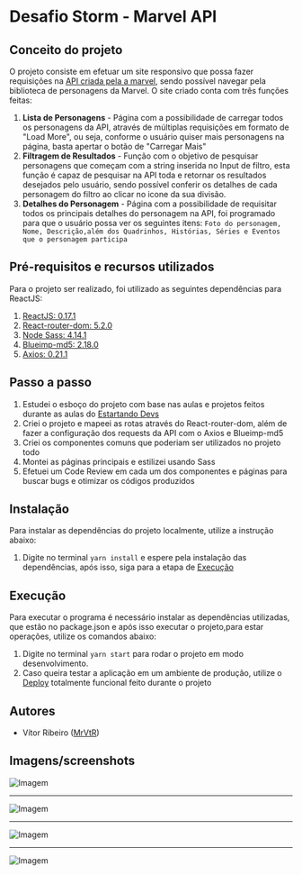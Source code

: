 # Desafio Storm - Marvel API

## Conceito do projeto
O projeto consiste em efetuar um site responsivo que possa fazer requisições na [API criada pela a marvel](https://developer.marvel.com), sendo possível navegar pela biblioteca de personagens da Marvel. O site criado conta com três funções feitas:
1. **Lista de Personagens** - Página com a possibilidade de carregar todos os personagens da API, através de múltiplas requisições em formato de "Load More", ou seja, conforme o usuário quiser mais personagens na página, basta apertar o botão de "Carregar Mais"
2. **Filtragem de Resultados** - Função com o objetivo de pesquisar personagens que começam com a string inserida no Input de filtro, esta função é capaz de pesquisar na API toda e retornar os resultados desejados pelo usuário, sendo possível conferir os detalhes de cada personagem do filtro ao clicar no icone da sua divisão. 
3. **Detalhes do Personagem** - Página com a possibilidade de requisitar todos os principais detalhes do personagem na API, foi programado para que o usuário possa ver os seguintes itens: 
```Foto do personagem, Nome, Descrição,além dos Quadrinhos, Histórias, Séries e Eventos que o personagem participa```
  
## Pré-requisitos e recursos utilizados
Para o projeto ser realizado, foi utilizado as seguintes dependências para ReactJS:
1. [ReactJS: 0.17.1](https://github.com/facebook/react/releases)
2. [React-router-dom: 5.2.0](https://reactrouter.com/web/guides/quick-start)
3. [Node Sass: 4.14.1](https://www.npmjs.com/package/node-sass/v/4.14.1)
4. [Blueimp-md5: 2.18.0](https://www.npmjs.com/package/blueimp-md5)
5. [Axios: 0.21.1](https://github.com/axios/axios)
  
## Passo a passo
1. Estudei o esboço do projeto com base nas aulas e projetos feitos durante as aulas do [Estartando Devs](https://estartandodevs.com.br)
2. Criei o projeto e mapeei as rotas através do React-router-dom, além de fazer a configuração dos requests da API com o Axios e Blueimp-md5
3. Criei os componentes comuns que poderiam ser utilizados no projeto todo
4. Montei as páginas principais e estilizei usando Sass
5. Efetuei um Code Review em cada um dos componentes e páginas para buscar bugs e otimizar os códigos produzidos

## Instalação
Para instalar as dependências do projeto localmente, utilize a instrução abaixo:
1. Digite no terminal ```yarn install``` e espere pela instalação das dependências, após isso, siga para a etapa de [Execução](#Execução)

## Execução
Para executar o programa é necessário instalar as dependências utilizadas, que estão no package.json e após isso executar o projeto,para estar operações, utilize os comandos abaixo:
1. Digite no terminal ```yarn start``` para rodar o projeto em modo desenvolvimento.
2. Caso queira testar a aplicação em um ambiente de produção, utilize o [Deploy](https://marvel-api-mrvtr.netlify.app) totalmente funcional feito durante o projeto

## Autores
* Vítor Ribeiro ([MrVtR](https://github.com/MrVtR))

## Imagens/screenshots

![Imagem](https://github.com/MrVtR/Desafio_Storm_Marvel/blob/main/imagesGithub/home.PNG)

---
![Imagem](https://github.com/MrVtR/Desafio_Storm_Marvel/blob/main/imagesGithub/loading.PNG)

---
![Imagem](https://github.com/MrVtR/Desafio_Storm_Marvel/blob/main/imagesGithub/Detail.PNG)

---
![Imagem](https://github.com/MrVtR/Desafio_Storm_Marvel/blob/main/imagesGithub/filtro.PNG)
